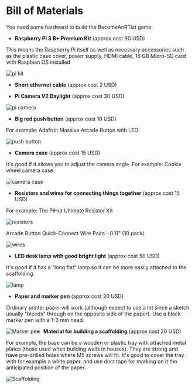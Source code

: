 # Bill of Materials
You need some hardward to build the BecomeAnRTist game.

* __Raspberry Pi 3 B+ Premium Kit__ (approx cost 90 USD)

This means the Raspberry Pi itself as well as necessary accessories such as the plastic case cover, power supply, HDMI cable, 16 GB Micro-SD card with Raspbian OS installed

![pi kit](https://github.com/hcl-pnp-rtist/become-an-rtist/blob/master/images/pi_kit.png "Raspberry Pi 3 B+ Premium Kit")

* __Short ethernet cable__ (approx cost 2 USD)


* __Pi Camera V2 Daylight__ (approx cost 30 USD)

![pi camera](https://github.com/hcl-pnp-rtist/become-an-rtist/blob/master/images/pi_camera.png "Pi Camera V2 Daylight")

* __Big red push button__ (approx cost 10 USD)

For example: Adafruit Massive Arcade Button with LED

![push button](https://github.com/hcl-pnp-rtist/become-an-rtist/blob/master/images/pushbutton.png "Big red push button")

* __Camera case__ (approx cost 15 USD)

It's good if it allows you to adjust the camera angle. For example: Cookie wheel camera case

![camera case](https://github.com/hcl-pnp-rtist/become-an-rtist/blob/master/images/cameracase.png "Cookie wheel camera case")

* __Resistors and wires for connecting things together__ (approx cost 15 USD)

For example: The PiHut Ultimate Resistor Kit

![resistors](https://github.com/hcl-pnp-rtist/become-an-rtist/blob/master/images/pi_resistors.png "Resistors")

Arcade Button Quick-Connect Wire Pairs - 0.11" (10 pack)

![wires](https://github.com/hcl-pnp-rtist/become-an-rtist/blob/master/images/pi_wires.png "Wires")

* __LED desk lamp with good bright light__ (approx cost 50 USD)

It's good if it has a "long flat" lamp so it can be more easily attached to the scaffolding.

![lamp](https://github.com/hcl-pnp-rtist/become-an-rtist/blob/master/images/desklamp.png "Desk lamp")

* __Paper and marker pen__ (approx cost 20 USD)

Ordinary printer paper will work (although expect to use a lot since a sketch usually "bleeds" through on the opposite side of the paper). Use a black marker pen with a 1-3 mm head.

<img src="https://github.com/hcl-pnp-rtist/become-an-rtist/blob/master/images/pen.jpg" alt="Marker pen" style="float: left; margin-right: 10px;" />

* __Material for building a scaffolding__ (approx cost 20 USD)

For example, the base can be a wooden or plastic tray with attached metal plates (those used when building walls in houses). They are strong and have pre-drilled holes where M5 screws will fit. It's good to cover the tray with for example a white paper, and use duct tape for marking on it the anticipated position of the paper.

<img src="https://github.com/hcl-pnp-rtist/become-an-rtist/blob/master/images/scaffolding.jpg" alt="Scaffolding" style="float: left; margin-right: 10px;" />

